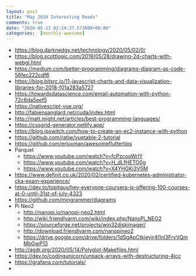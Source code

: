```yaml
---
layout: post
title: "May 2020 Interesting Reads"
comments: true
date: "2020-05-13 02:24:37.573000+00:00"
categories:  [monthly-awesome]
---
```




* https://blog.darknedgy.net/technology/2020/05/02/0/
* https://blog.scottlogic.com/2019/05/28/drawing-2d-charts-with-webgl.html
* https://medium.com/better-programming/diagrams-diagram-as-code-56fec222cdf6
* https://blog.bitsrc.io/11-javascript-charts-and-data-visualization-libraries-for-2018-f01a283a5727
* https://towardsdatascience.com/email-automation-with-python-72c6da5eef5
* https://nativescript-vue.org/
* http://fabiensanglard.net/cuda/index.html
* http://matt.might.net/articles/best-programming-languages/
* https://cssgrid-generator.netlify.app/
* https://blog.ipswitch.com/how-to-create-an-ec2-instance-with-python
* https://github.com/ratiw/vuetable-2-tutorial
* https://github.com/erluxman/awesomefluttertips
* Parquet
    * https://www.youtube.com/watch?v=fcPzcooWrIY
    * https://www.youtube.com/watch?v=H_dLfHETO0g
    * https://www.youtube.com/watch?v=X4YHGKj3V5M
* https://www.definit.co.uk/2020/02/certified-kubernetes-administrator-cka-exam-experience/
* https://dev.to/topitguy/hey-everyone-coursera-is-offering-100-courses-at-0-until-31st-of-july-4323
* https://github.com/mingrammer/diagrams
* Pi Neo2
    * http://nanopi.io/nanopi-neo2.html
    * http://wiki.friendlyarm.com/wiki/index.php/NanoPi_NEO2
    * https://sourceforge.net/projects/win32diskimager/
    * http://download.friendlyarm.com/nanopineo2
    * https://drive.google.com/drive/folders/1dSgApCtkjeyjr4l1nl3FrvVQmMbGwP13
* http://agdr.org/2020/05/14/Polyglot-Makefiles.html
* https://dev.to/codingunicorn/unpack-arrays-with-destructuring-4jcc
* https://grafana.com/tutorials/
* 
